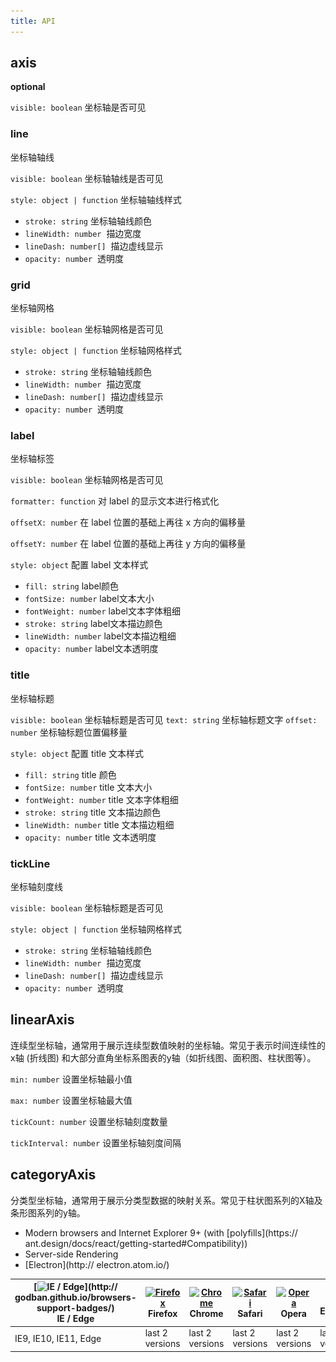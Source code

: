 ```yaml
---
title: API
---
```


## axis

**optional**

`visible: boolean`  坐标轴是否可见

### line

坐标轴轴线

`visible: boolean` 坐标轴轴线是否可见

`style: object | function` 坐标轴轴线样式
- `stroke: string` 坐标轴轴线颜色 
- `lineWidth: number`  描边宽度<br />
- `lineDash: number[]`  描边虚线显示<br />
- `opacity: number`  透明度

### grid

坐标轴网格

`visible: boolean` 坐标轴网格是否可见

`style: object | function` 坐标轴网格样式
- `stroke: string` 坐标轴轴线颜色 
- `lineWidth: number`  描边宽度<br />
- `lineDash: number[]`  描边虚线显示<br />
- `opacity: number`  透明度


### label

坐标轴标签

`visible: boolean` 坐标轴网格是否可见

`formatter: function` 对 label 的显示文本进行格式化

`offsetX: number` 在 label 位置的基础上再往 x 方向的偏移量

`offsetY: number` 在 label 位置的基础上再往 y 方向的偏移量

`style: object` 配置 label 文本样式
- `fill: string` label颜色
- `fontSize: number` label文本大小
- `fontWeight: number` label文本字体粗细
- `stroke: string` label文本描边颜色
- `lineWidth: number` label文本描边粗细
- `opacity: number` label文本透明度

### title

坐标轴标题

`visible: boolean` 坐标轴标题是否可见
`text: string` 坐标轴标题文字
`offset: number` 坐标轴标题位置偏移量

`style: object` 配置 title 文本样式
- `fill: string` title 颜色
- `fontSize: number` title 文本大小
- `fontWeight: number` title 文本字体粗细
- `stroke: string` title 文本描边颜色
- `lineWidth: number` title 文本描边粗细
- `opacity: number` title 文本透明度


### tickLine

坐标轴刻度线

`visible: boolean` 坐标轴标题是否可见

`style: object | function` 坐标轴网格样式
- `stroke: string` 坐标轴轴线颜色 
- `lineWidth: number`  描边宽度<br />
- `lineDash: number[]`  描边虚线显示<br />
- `opacity: number`  透明度


## linearAxis 

连续型坐标轴，通常用于展示连续型数值映射的坐标轴。常见于表示时间连续性的x轴 (折线图) 和大部分直角坐标系图表的y轴（如折线图、面积图、柱状图等）。

`min: number` 设置坐标轴最小值

`max: number` 设置坐标轴最大值

`tickCount: number` 设置坐标轴刻度数量

`tickInterval: number` 设置坐标轴刻度间隔


## categoryAxis

分类型坐标轴，通常用于展示分类型数据的映射关系。常见于柱状图系列的X轴及条形图系列的y轴。

- Modern browsers and Internet Explorer 9+ (with [polyfills](https:// ant.design/docs/react/getting-started#Compatibility))
- Server-side Rendering
- [Electron](http:// electron.atom.io/)

| [<img src="https://raw.githubusercontent.com/alrra/browser-logos/master/src/edge/edge_48x48.png" alt="IE / Edge" width="24px" height="24px" />](http:// godban.github.io/browsers-support-badges/)</br>IE / Edge | [<img src="https://raw.githubusercontent.com/alrra/browser-logos/master/src/firefox/firefox_48x48.png" alt="Firefox" width="24px" height="24px" />](http://godban.github.io/browsers-support-badges/)</br>Firefox | [<img src="https://raw.githubusercontent.com/alrra/browser-logos/master/src/chrome/chrome_48x48.png" alt="Chrome" width="24px" height="24px" />](http://godban.github.io/browsers-support-badges/)</br>Chrome | [<img src="https://raw.githubusercontent.com/alrra/browser-logos/master/src/safari/safari_48x48.png" alt="Safari" width="24px" height="24px" />](http://godban.github.io/browsers-support-badges/)</br>Safari | [<img src="https://raw.githubusercontent.com/alrra/browser-logos/master/src/opera/opera_48x48.png" alt="Opera" width="24px" height="24px" />](http://godban.github.io/browsers-support-badges/)</br>Opera | [<img src="https://raw.githubusercontent.com/alrra/browser-logos/master/src/electron/electron_48x48.png" alt="Electron" width="24px" height="24px" />](http://godban.github.io/browsers-support-badges/)</br>Electron |
| ---------------------------------------------------------------------------------------------------------------------------------------------------------------------------------------------------------------- | ----------------------------------------------------------------------------------------------------------------------------------------------------------------------------------------------------------------- | ------------------------------------------------------------------------------------------------------------------------------------------------------------------------------------------------------------- | ------------------------------------------------------------------------------------------------------------------------------------------------------------------------------------------------------------- | --------------------------------------------------------------------------------------------------------------------------------------------------------------------------------------------------------- | --------------------------------------------------------------------------------------------------------------------------------------------------------------------------------------------------------------------- |
| IE9, IE10, IE11, Edge                                                                                                                                                                                            | last 2 versions                                                                                                                                                                                                   | last 2 versions                                                                                                                                                                                               | last 2 versions                                                                                                                                                                                               | last 2 versions                                                                                                                                                                                           | last 2 versions                                                                                                                                                                                                       |
